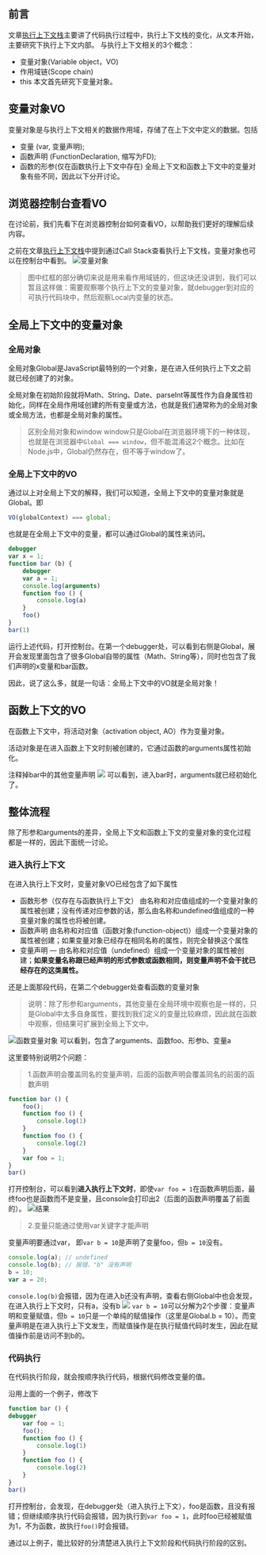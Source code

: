 ## 前言
文章[执行上下文栈](./执行上下文栈.md)主要讲了代码执行过程中，执行上下文栈的变化，从文本开始，主要研究下执行上下文内部。
与执行上下文相关的3个概念：
* 变量对象(Variable object，VO)
* 作用域链(Scope chain)
* this
本文首先研究下变量对象。

## 变量对象VO

变量对象是与执行上下文相关的数据作用域，存储了在上下文中定义的数据。包括
* 变量 (var, 变量声明);
* 函数声明 (FunctionDeclaration, 缩写为FD);
* 函数的形参(仅在函数执行上下文中存在)
全局上下文和函数上下文中的变量对象有些不同，因此以下分开讨论。

## 浏览器控制台查看VO
在讨论前，我们先看下在浏览器控制台如何查看VO，以帮助我们更好的理解后续内容。

之前在文章[执行上下文栈](./执行上下文栈.md)中提到通过Call Stack查看执行上下文栈，变量对象也可以在控制台中看到。
![变量对象](https://tva1.sinaimg.cn/large/006tNbRwgy1gazecpumkoj30ty0cs76t.jpg)
> 图中红框的部分确切来说是用来看作用域链的，但这块还没讲到，我们可以暂且这样做：需要观察哪个执行上下文的变量对象，就debugger到对应的可执行代码块中，然后观察Local内变量的状态。

## 全局上下文中的变量对象
### 全局对象
全局对象Global是JavaScript最特别的一个对象，是在进入任何执行上下文之前就已经创建了的对象。

全局对象在初始阶段就将Math、String、Date、parseInt等属性作为自身属性初始化，同样在全局作用域创建的所有变量或方法，也就是我们通常称为的全局对象或全局方法，也都是全局对象的属性。
> 区别全局对象和window
window只是Global在浏览器环境下的一种体现，也就是在浏览器中`Global === window`，但不能混淆这2个概念。比如在Node.js中，Global仍然存在，但不等于window了。

### 全局上下文中的VO
通过以上对全局上下文的解释，我们可以知道，全局上下文中的变量对象就是Global。即
```js
VO(globalContext) === global;
```
也就是在全局上下文中的变量，都可以通过Global的属性来访问。
```js
debugger
var x = 1;
function bar (b) {
    debugger
    var a = 1;
    console.log(arguments)
    function foo () {
        console.log(a)
    }
    foo()
}
bar(1)
```
运行上述代码，打开控制台。在第一个debugger处，可以看到右侧是Global，展开会发现里面包含了很多Global自带的属性（Math、String等），同时也包含了我们声明的x变量和bar函数。

因此，说了这么多，就是一句话：全局上下文中的VO就是全局对象！
## 函数上下文的VO
在函数上下文中，将活动对象（activation object, AO）作为变量对象。

活动对象是在进入函数上下文时刻被创建的，它通过函数的arguments属性初始化。

注释掉bar中的其他变量声明
![](https://tva1.sinaimg.cn/large/006tNbRwgy1gazjny1oerj312s0asdil.jpg)
可以看到，进入bar时，arguments就已经初始化了。
## 整体流程
除了形参和arguments的差异，全局上下文和函数上下文的变量对象的变化过程都是一样的，因此下面统一讨论。
### 进入执行上下文
在进入执行上下文时，变量对象VO已经包含了如下属性
* 函数形参（仅存在与函数执行上下文）
由名称和对应值组成的一个变量对象的属性被创建；没有传递对应参数的话，那么由名称和undefined值组成的一种变量对象的属性也将被创建。
* 函数声明
由名称和对应值（函数对象(function-object)）组成一个变量对象的属性被创建；如果变量对象已经存在相同名称的属性，则完全替换这个属性
* 变量声明
— 由名称和对应值（undefined）组成一个变量对象的属性被创建；**如果变量名称跟已经声明的形式参数或函数相同，则变量声明不会干扰已经存在的这类属性。**

还是上面那段代码，在第二个debugger处查看函数的变量对象
> 说明：除了形参和arguments，其他变量在全局环境中观察也是一样的，只是Global中太多自身属性，要找到我们定义的变量比较麻烦，因此就在函数中观察，但结果可扩展到全局上下文中。

![函数变量对象](https://tva1.sinaimg.cn/large/006tNbRwgy1gazjtjs4xzj311o0d0diq.jpg)
可以看到，包含了arguments、函数foo、形参b、变量a

这里要特别说明2个问题：
> 1.函数声明会覆盖同名的变量声明，后面的函数声明会覆盖同名的前面的函数声明
```js
function bar () {
    foo();
    function foo () {
        console.log(1)
    }
    function foo () {
        console.log(2)
    }
    var foo = 1;
}
bar()
```
打开控制台，可以看到**进入执行上下文时**，即使`var foo = 1`在函数声明后面，最终foo也是函数而不是变量，且console会打印出2（后面的函数声明覆盖了前面的）。
![结果](https://tva1.sinaimg.cn/large/006tNbRwgy1gazk545beij30vm0a0di1.jpg)
> 2.变量只能通过使用var关键字才能声明

变量声明要通过var， 即`var b = 10`是声明了变量foo，但`b = 10`没有。
```js
console.log(a); // undefined
console.log(b); // 报错，"b" 没有声明
b = 10;
var a = 20;
```
`console.log(b)`会报错，因为在进入b还没有声明，查看右侧Global中也会发现，在进入执行上下文时，只有a，没有b
![](https://tva1.sinaimg.cn/large/006tNbRwgy1gazkiirfgbj30vm05s40c.jpg)
`var b = 10`可以分解为2个步骤：变量声明和变量赋值，但`b = 10`只是一个单纯的赋值操作（这里是Global.b = 10）。而变量声明是在进入执行上下文发生，而赋值操作是在执行赋值代码时发生，因此在赋值操作前是访问不到b的。
### 代码执行
在代码执行阶段，就会按顺序执行代码，根据代码修改变量的值。

沿用上面的一个例子，修改下
```js
function bar () {
debugger
    var foo = 1;
    foo();
    function foo () {
        console.log(1)
    }
    function foo () {
        console.log(2)
    }
}
bar()
```
打开控制台，会发现，在debugger处（进入执行上下文），foo是函数，且没有报错；但继续顺序执行代码会报错，因为执行到`var foo = 1`，此时foo已经被赋值为1，不为函数，故执行`foo()`时会报错。

通过以上例子，能比较好的分清楚进入执行上下文阶段和代码执行阶段的区别。

